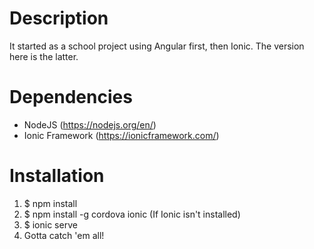 # Description

It started as a school project using Angular first, then Ionic. The version here is the latter.

# Dependencies

- NodeJS (https://nodejs.org/en/)
- Ionic Framework (https://ionicframework.com/)

# Installation

1. $ npm install
2. $ npm install -g cordova ionic (If Ionic isn't installed)
3. $ ionic serve
4. Gotta catch 'em all!
